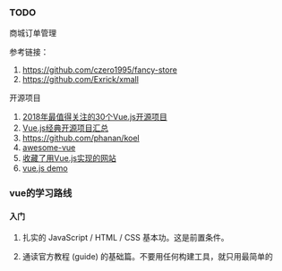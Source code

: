 

### TODO

商城订单管理

参考链接：

1. https://github.com/czero1995/fancy-store
2. https://github.com/Exrick/xmall

开源项目

1. [2018年最值得关注的30个Vue.js开源项目](https://blog.csdn.net/Fundebug/article/details/80537512)
2. [Vue.js经典开源项目汇总](https://www.jianshu.com/p/67dab37fd7f7)
3. https://github.com/phanan/koel
4. [awesome-vue](https://github.com/vuejs/awesome-vue)
5. [收藏了用Vue.js实现的网站](https://madewithvuejs.com/app)
6. [vue.js  demo](https://vuejsexamples.com/)





### vue的学习路线



#### 入门

1.  扎实的 JavaScript / HTML / CSS 基本功。这是前置条件。

2. 通读官方教程 (guide) 的基础篇。不要用任何构建工具，就只用最简单的 <script>，把教程里的例子模仿一遍，理解用法。**不推荐上来就直接用 vue-cli 构建项目，尤其是如果没有 Node/Webpack 基础。**

\3. 照着官网上的示例，自己想一些类似的例子，模仿着实现来练手，加深理解。

\4. 阅读官方教程进阶篇的前半部分，到『自定义指令 (Custom Directive) 』为止。着重理解 Vue 的响应式机制和组件生命周期。『渲染函数（Render Function)』如果理解吃力可以先跳过。

\5. 阅读教程里关于路由和状态管理的章节，然后根据需要学习 vue-router 和 vuex。同样的，先不要管构建工具，以跟着文档里的例子理解用法为主。



\6. 走完基础文档后，如果你对于基于 Node 的前端工程化不熟悉，就需要补课了。下面这些严格来说并不是 Vue 本身的内容，也不涵盖所有的前端工程化知识，但对于大型的 Vue 工程是前置条件，也是合格的『前端工程师』应当具备的知识。





#### 参考链接

1. [新手向：Vue 2.0 的建议学习顺序](https://zhuanlan.zhihu.com/p/23134551)
2. [从1万篇文章中挑出的40篇最棒的 Vue 学习指南（2018版）](https://zhuanlan.zhihu.com/p/33642051)

https://github.com/pengfu/vue-2048



需求

1. 首页  -> 广告展示页 ->广告落地页-> 下单页面->支付页面 -> 订单支付完成页面







后台





-----



### vue-resource HTTP

### proxyTable

#### 参考链接

1. [webpack之proxyTable设置跨域](https://www.cnblogs.com/wancheng7/p/8987694.html)